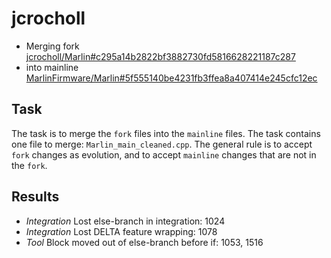# jcrocholl
- Merging fork [jcrocholl/Marlin#c295a14b2822bf3882730fd5816628221187c287](https://github.com/jcrocholl/Marlin/commit/c295a14b2822bf3882730fd5816628221187c287)
- into mainline [MarlinFirmware/Marlin#5f555140be4231fb3ffea8a407414e245cfc12ec](https://github.com/MarlinFirmware/Marlin/commit/5f555140be4231fb3ffea8a407414e245cfc12ec)

## Task
The task is to merge the `fork` files into the `mainline` files.
The task contains one file to merge: `Marlin_main_cleaned.cpp`.
The general rule is to accept `fork` changes as evolution, and to accept `mainline` changes that are not in the `fork`.

## Results
* _Integration_ Lost else-branch in integration: 1024
* _Integration_ Lost DELTA feature wrapping: 1078
* _Tool_ Block moved out of else-branch before if: 1053, 1516
